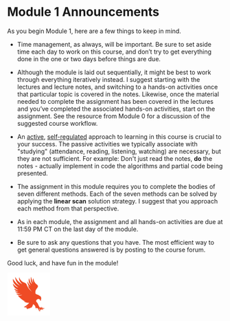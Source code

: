 # Module 1 Announcements

As you begin Module 1, here are a few things to keep in mind.

- Time management, as always, will be important. Be sure to set aside time each
  day to work on this course, and don’t try to get everything done in the one or
  two days before things are due.

- Although the module is laid out sequentially, it might be best to work through
  everything iteratively instead. I suggest starting with the lectures and
  lecture notes, and switching to a hands-on activities once that particular
  topic is covered in the notes. Likewise, once the material needed to complete
  the assignment has been covered in the lectures and you’ve completed the
  associated hands-on activities, start on the assignment. See the resource from
  Module 0 for a discussion of the suggested course workflow.

- An [active](https://en.wikipedia.org/wiki/Active_learning),
  [self-regulated](https://en.wikipedia.org/wiki/Self-regulated_learning)
  approach to learning in this course is crucial to your success. The passive
  activities we typically associate with "studying" (attendance, reading,
  listening, watching) are necessary, but they are not sufficient. For example:
  Don't just read the notes, **do** the notes - actually implement in code the
  algorithms and partial code being presented. 

- The assignment in this module requires you to complete the bodies of seven
  different methods. Each of the seven methods can be solved by applying the
  **linear scan** solution strategy. I suggest that you approach each method
  from that perspective.

- As in each module, the assignment and all hands-on activities are due at
  11:59 PM CT on the last day of the module.

- Be sure to ask any questions that you have. The most efficient way to get
  general questions answered is by posting to the course forum.

Good luck, and have fun in the module!

<img src="../../img/eagle.jpg" width="100">
